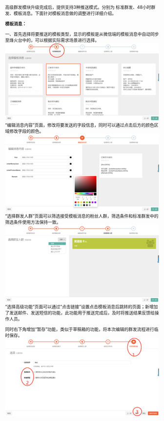 高级群发模块升级完成后，提供支持3种推送模式。分别为 标准群发、48小时群发、模板消息。下面针对模板消息做的调整进行详细介绍。

**模板消息：**

一、首先选择将要推送的模板类型，显示的模板是从微信端的模板消息中自动同步至烽火台中的，可以根据实际需求场景进行选择。![](/assets/1519729914%281%29.jpg)“编辑消息内容”页面，修改将要发送的字段信息，同时可以通过点击后方的颜色区域修改字段的颜色。![](/assets/1519730153%281%29.jpg)“选择群发人群”页面可以筛选接受模板消息的粉丝人群，筛选条件和标准群发中的筛选条件使用方法保持一致。![](/assets/1519730286%281%29.jpg)“选择高级功能”页面可以通过“点击链接”设置点击模板消息后跳转的页面；新增加了发送邮件、发送短信的功能，此功能用于推送完成后，及时将推送结果反馈给操作人员。

同时右下角增加“暂存”功能，类似于草稿箱的功能，将本次编辑的群发流程进行临时保存。![](/assets/1519728877%281%29.jpg)

